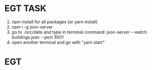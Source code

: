 # EGT TASK

1. npm install for all packages (or yarn install)
2. npm i -g json-server
3. go to ./src/data and type in terminal command:
   json-server --watch buildings.json --port 3001
4. open another terminal and go with "yarn start"
# EGT
